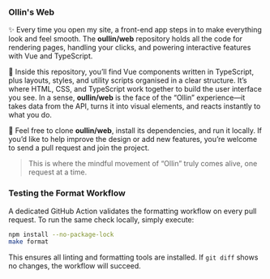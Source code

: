 ### Ollin's Web

:sparkles: Every time you open my site, a front-end app steps in to make everything look and feel smooth. The **oullin/web**
repository holds all the code for rendering pages, handling your clicks, and powering interactive features with Vue and TypeScript.

:cactus: Inside this repository, you’ll find Vue components written in TypeScript, plus layouts, styles, and utility scripts
organised in a clear structure. It’s where HTML, CSS, and TypeScript work together to build the user interface you see.
In a sense, **oullin/web** is the face of the “Ollin” experience—it takes data from the API, turns it into visual elements,
and reacts instantly to what you do.

:rocket: Feel free to clone **oullin/web**, install its dependencies, and run it locally. If you’d like to help improve the design
or add new features, you’re welcome to send a pull request and join the project.

> This is where the mindful movement of “Ollin” truly comes alive, one request at a time.

### Testing the Format Workflow
A dedicated GitHub Action validates the formatting workflow on every pull request.
To run the same check locally, simply execute:

```bash
npm install --no-package-lock
make format
```

This ensures all linting and formatting tools are installed. If `git diff` shows no changes, the workflow will succeed.
